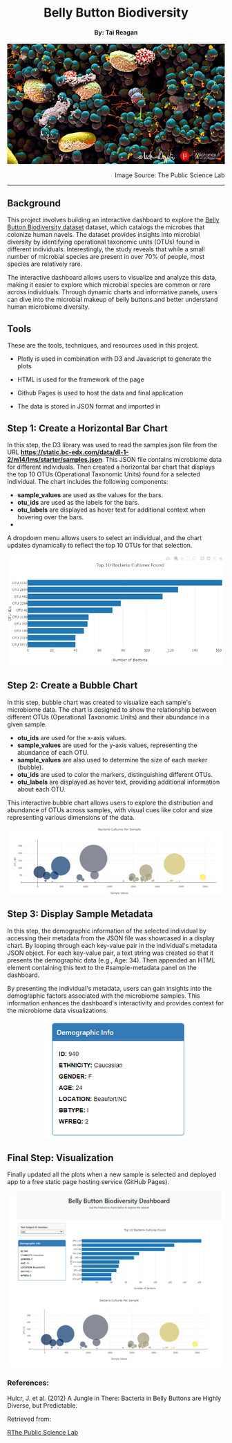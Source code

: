 <div align="center">
    <h1>Belly Button Biodiversity</h1>
</div>


<div align="center">
    <h4>By: Tai Reagan</h4>
</div>

![microbes](https://github.com/Taireagan/Belly-Button-Biodiversity/blob/main/Images/microbes-sem.jpg)

<div  align="right";">
  Image Source: The Public Science Lab
</div>

---

## Background
This project involves building an interactive dashboard to explore the [Belly Button Biodiversity dataset](https://robdunnlab.com/projects/belly-button-biodiversity/) dataset, which catalogs the microbes that colonize human navels. The dataset provides insights into microbial diversity by identifying operational taxonomic units (OTUs) found in different individuals. Interestingly, the study reveals that while a small number of microbial species are present in over 70% of people, most species are relatively rare.

The interactive dashboard allows users to visualize and analyze this data, making it easier to explore which microbial species are common or rare across individuals. Through dynamic charts and informative panels, users can dive into the microbial makeup of belly buttons and better understand human microbiome diversity.

## Tools 
These are the tools, techniques, and resources used in this project.

- Plotly is used in combination with D3 and Javascript to generate the plots

- HTML is used for the framework of the page

- Github Pages is used to host the data and final application

- The data is stored in JSON format and imported in

## Step 1: Create a Horizontal Bar Chart
In this step, the D3 library was used to read the samples.json file from the URL **https://static.bc-edx.com/data/dl-1-2/m14/lms/starter/samples.json**. This JSON file contains microbiome data for different individuals. Then created a horizontal bar chart that displays the top 10 OTUs (Operational Taxonomic Units) found for a selected individual. The chart includes the following components:

- **sample_values** are used as the values for the bars.
- **otu_ids** are used as the labels for the bars.
- **otu_labels** are displayed as hover text for additional context when hovering over the bars.
- 
A dropdown menu allows users to select an individual, and the chart updates dynamically to reflect the top 10 OTUs for that selection.

  ![bar chart](https://github.com/Taireagan/Belly-Button-Biodiversity/blob/main/Images/bar%20chart.png)

## Step 2: Create a Bubble Chart
In this step, bubble chart was created to visualize each sample's microbiome data. The chart is designed to show the relationship between different OTUs (Operational Taxonomic Units) and their abundance in a given sample.
- **otu_ids** are used for the x-axis values.
- **sample_values** are used for the y-axis values, representing the abundance of each OTU.
- **sample_values** are also used to determine the size of each marker (bubble).
- **otu_ids** are used to color the markers, distinguishing different OTUs.
- **otu_labels** are displayed as hover text, providing additional information about each OTU.

This interactive bubble chart allows users to explore the distribution and abundance of OTUs across samples, with visual cues like color and size representing various dimensions of the data.

![bubble chart](https://github.com/Taireagan/Belly-Button-Biodiversity/blob/main/Images/bubble%20chart.png)

## Step 3: Display Sample Metadata
In this step, the demographic information of the selected individual by accessing their metadata from the JSON file was showcased in a display chart. By looping through each key-value pair in the individual's metadata JSON object. For each key-value pair, a text string was created so that it presents the demographic data (e.g., Age: 34). Then appended an HTML element containing this text to the #sample-metadata panel on the dashboard.

By presenting the individual's metadata, users can gain insights into the demographic factors associated with the microbiome samples. This information enhances the dashboard's interactivity and provides context for the microbiome data visualizations.  


<div align="center">
    <img src="https://github.com/Taireagan/Belly-Button-Biodiversity/blob/main/Images/demographics.png" alt="demographics" alt="crowdfunding_image"/>
</div>


## Final Step: Visualization
Finally updated all the plots when a new sample is selected and deployed app to a free static page hosting service (GitHub Pages).

![visualization](https://github.com/Taireagan/Belly-Button-Biodiversity/blob/main/Images/visualization.png)



### References:
Hulcr, J. et al. (2012) A Jungle in There: Bacteria in Belly Buttons are Highly Diverse, but Predictable. 

Retrieved from:

[RThe Public Science Lab](https://robdunnlab.com/projects/belly-button-biodiversity/results-and-data/)
